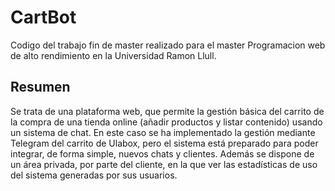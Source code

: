 CartBot
=======

Codigo del trabajo fin de master realizado para el master Programacion web de alto rendimiento en la Universidad Ramon Llull.

Resumen
-------

Se trata de una plataforma web, que permite la gestión básica del carrito de la compra de una tienda online (añadir productos y listar contenido) usando un sistema de chat. En este caso se ha implementado la gestión mediante Telegram del carrito de Ulabox, pero el sistema está preparado para poder integrar, de forma simple, nuevos chats y clientes. Además se dispone de un área privada, por parte del cliente, en la que ver las estadísticas de uso del sistema generadas por sus usuarios.